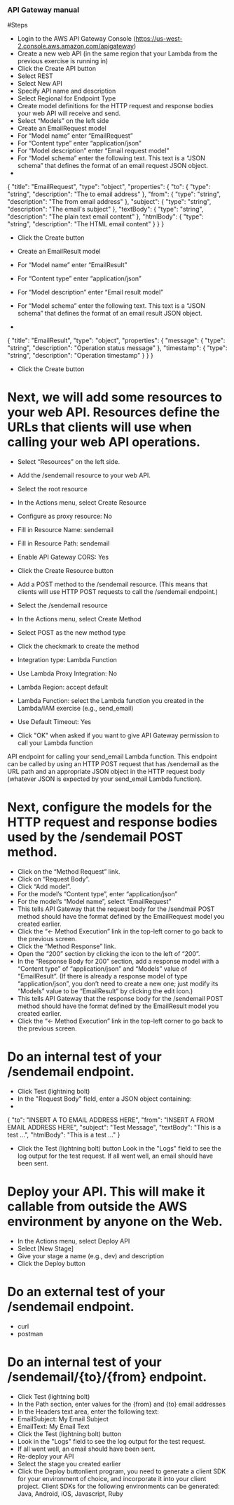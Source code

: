### API Gateway manual

#Steps
- Login to the AWS API Gateway Console (https://us-west-2.console.aws.amazon.com/apigateway)
- Create a new web API (in the same region that your Lambda from the previous exercise is running in)
- Click the Create API button
- Select REST
- Select New API
- Specify API name and description
- Select Regional for Endpoint Type
- Create model definitions for the HTTP request and response bodies your web API will receive and send.
- Select “Models” on the left side
- Create an EmailRequest model
- For “Model name” enter “EmailRequest”
- For “Content type” enter “application/json”
- For “Model description” enter “Email request model”
- For “Model schema” enter the following text. This text is a “JSON schema” that defines the format of an email request JSON object.
-
{
  "title": "EmailRequest",
  "type": "object",
  "properties": {
    "to": {
      "type": "string",
      "description": "The to email address"
    },
    "from": {
      "type": "string",
      "description": "The from email address"
    },
    "subject": {
      "type": "string",
      "description": "The email's subject"
    },
    "textBody": {
      "type": "string",
      "description": "The plain text email content"
    },
    "htmlBody": {
      "type": "string",
      "description": "The HTML email content"
    }
  }
}

- Click the Create button
 
- Create an EmailResult model
- For “Model name” enter “EmailResult”
- For “Content type” enter “application/json”
- For “Model description” enter “Email result model”
- For “Model schema” enter the following text. This text is a “JSON schema” that defines the format of an email result JSON object.
-
{
  "title": "EmailResult",
  "type": "object",
  "properties": {
    "message": {
      "type": "string",
      "description": "Operation status message"
    },
    "timestamp": {
      "type": "string",
      "description": "Operation timestamp"
    }
  }
}

- Click the Create button
 

# Next, we will add some resources to your web API. Resources define the URLs that clients will use when calling your web API operations.

- Select “Resources” on the left side.
- Add the /sendemail resource to your web API.
- Select the root resource
- In the Actions menu, select Create Resource
- Configure as proxy resource: No
- Fill in Resource Name: sendemail
- Fill in Resource Path: sendemail
- Enable API Gateway CORS: Yes
- Click the Create Resource button
 

- Add a POST method to the /sendemail resource. (This means that clients will use HTTP POST requests to call the /sendemail endpoint.)
- Select the /sendemail resource
- In the Actions menu, select Create Method
- Select POST as the new method type
- Click the checkmark to create the method
- Integration type: Lambda Function
- Use Lambda Proxy Integration: No
- Lambda Region: accept default
- Lambda Function: select the Lambda function you created in the Lambda/IAM exercise (e.g., send_email)
- Use Default Timeout: Yes
- Click "OK" when asked if you want to give API Gateway permission to call your Lambda function

API endpoint for calling your send_email Lambda function. 
This endpoint can be called by using an HTTP POST request that has /sendemail as the URL path and an appropriate JSON object in the HTTP request body
(whatever JSON is expected by your send_email Lambda function).
 

# Next, configure the models for the HTTP request and response bodies used by the /sendemail POST method.
- Click on the “Method Request” link.
- Click on “Request Body”.
- Click “Add model”.
- For the model’s “Content type”, enter “application/json”
- For the model’s “Model name”, select “EmailRequest”
- This tells API Gateway that the request body for the /sendmail POST method should have the format defined by the EmailRequest model you created earlier.
- Click the “<- Method Execution” link in the top-left corner to go back to the previous screen.
- Click the “Method Response” link.
- Open the “200” section by clicking the icon to the left of “200”.
- In the “Response Body for 200” section, add a response model with a “Content type” of “application/json” and “Models” value of “EmailResult”.  (If there is already a response model of type “application/json”, you don’t need to create a new one; just modify its “Models” value to be “EmailResult” by clicking the edit icon.)
- This tells API Gateway that the response body for the /sendemail POST method should have the format defined by the EmailResult model you created earlier.
- Click the “<- Method Execution” link in the top-left corner to go back to the previous screen.
 
# Do an internal test of your /sendemail endpoint.
- Click Test (lightning bolt)
- In the "Request Body" field, enter a JSON object containing:
-
{
        "to": "INSERT A TO EMAIL ADDRESS HERE",
        "from": "INSERT A FROM EMAIL ADDRESS HERE",
        "subject": "Test Message",
        "textBody": "This is a test ...",
        "htmlBody": "This is a test ..."
}
- Click the Test (lightning bolt) button
Look in the "Logs" field to see the log output for the test request.
If all went well, an email should have been sent.
 

# Deploy your API.  This will make it callable from outside the AWS environment by anyone on the Web.
- In the Actions menu, select Deploy API
- Select [New Stage]
- Give your stage a name (e.g., dev) and description
- Click the Deploy button
 

# Do an external test of your /sendemail endpoint.
 - curl
 - postman
 
# Do an internal test of your /sendemail/{to}/{from} endpoint.
- Click Test (lightning bolt)
- In the Path section, enter values for the {from} and {to} email addresses
- In the Headers text area, enter the following text:
- EmailSubject: My Email Subject
- EmailText: My Email Text
- Click the Test (lightning bolt) button
- Look in the "Logs" field to see the log output for the test request.
- If all went well, an email should have been sent.
- Re-deploy your API
- Select the stage you created earlier
- Click the Deploy buttonlient program, you need to generate a client SDK for your environment of choice, and incorporate it into your client project.  Client SDKs for the following environments can be generated: Java, Android, iOS, Javascript, Ruby